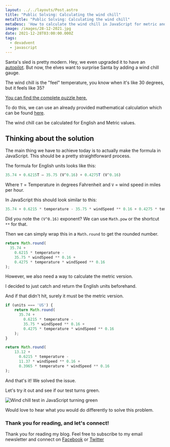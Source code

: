 ```yaml
---
layout: ../../layouts/Post.astro
title: "Public Solving: Calculating the wind chill"
metaTitle: "Public Solving: Calculating the wind chill"
metaDesc: 'How to calculate the wind chill in JavaScript for metric and english units'
image: /images/28-12-2021.jpg
date: 2021-12-28T03:00:00.000Z
tags:
  - devadvent
  - javascript
---
```

Santa's sled is pretty modern. Hey, we even upgraded it to have an [autopilot](https://daily-dev-tips.com/posts/public-solving-making-an-autopilot-navigator/).
But now, the elves want to surprise Santa by adding a wind chill gauge.

The wind chill is the "feel" temperature, you know when it's like 30 degrees, but it feels like 35?

[You can find the complete puzzle here.](https://github.com/devadvent/puzzle-18)

To do this, we can use an already provided mathematical calculation which can be found [here](https://sciencing.com/calculate-wind-chill-factor-5981683.html).

The wind chill can be calculated for English and Metric values.

## Thinking about the solution

The main thing we have to achieve today is to actually make the formula in JavaScript.
This should be a pretty straightforward process.

The formula for English units looks like this:

```js
35.74 + 0.6215T – 35.75 (V^0.16) + 0.4275T (V^0.16)
```

Where `T` = Temperature in degrees Fahrenheit and `V` = wind speed in miles per hour.

In JavaScript this should look similar to this:

```js
35.74 + 0.6215 * temperature - 35.75 * windSpeed ** 0.16 + 0.4275 * temperature * windSpeed ** 0.16
```

Did you note the `(V^0.16)` exponent? We can use `Math.pow` or the shortcut `**` for that.

Then we can simply wrap this in a `Math.round` to get the rounded number.

```js
return Math.round(
  35.74 +
    0.6215 * temperature -
    35.75 * windSpeed ** 0.16 +
    0.4275 * temperature * windSpeed ** 0.16
);
```

However, we also need a way to calculate the metric version.

I decided to just catch and return the English units beforehand.

And if that didn't hit, surely it must be the metric version.

```js
if (units === 'US') {
	return Math.round(
	  35.74 +
	    0.6215 * temperature -
	    35.75 * windSpeed ** 0.16 +
	    0.4275 * temperature * windSpeed ** 0.16
	);
}

return Math.round(
	13.12 +
	  0.6215 * temperature -
	  11.37 * windSpeed ** 0.16 +
	  0.3965 * temperature * windSpeed ** 0.16
);
```

And that's it! We solved the issue.

Let's try it out and see if our test turns green.

![Wind chill test in JavaScript turning green](https://cdn.hashnode.com/res/hashnode/image/upload/v1639835530374/FAKl-22B2.png)

Would love to hear what you would do differently to solve this problem.

### Thank you for reading, and let's connect!

Thank you for reading my blog. Feel free to subscribe to my email newsletter and connect on [Facebook](https://www.facebook.com/DailyDevTipsBlog) or [Twitter](https://twitter.com/DailyDevTips1)
